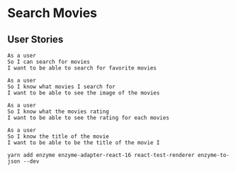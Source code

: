 
# Search Movies 



## User Stories

```
As a user
So I can search for movies
I want to be able to search for favorite movies
```

```
As a user
So I know what movies I search for
I want to be able to see the image of the movies
```

```
As a user
So I know what the movies rating
I want to be able to see the rating for each movies
```

```
As a user
So I know the title of the movie
I want to be able to be the title of the movie I 
```


```
yarn add enzyme enzyme-adapter-react-16 react-test-renderer enzyme-to-json --dev
```